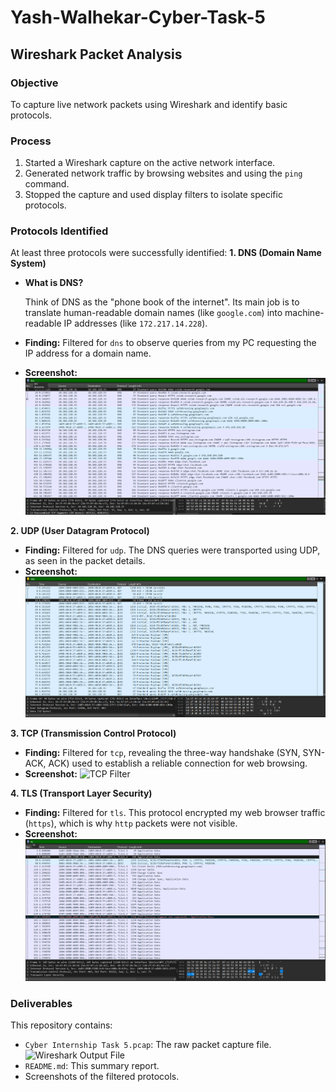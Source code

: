 # Yash-Walhekar-Cyber-Task-5

## Wireshark Packet Analysis

### Objective
To capture live network packets using Wireshark and identify basic protocols. 

### Process
1.  Started a Wireshark capture on the active network interface. 
2.  Generated network traffic by browsing websites and using the `ping` command. 
3.  Stopped the capture and used display filters to isolate specific protocols. 

### Protocols Identified

At least three protocols were successfully identified: 
**1. DNS (Domain Name System)**
* **What is DNS?**
   
  Think of DNS as the "phone book of the internet". Its main job is to translate human-readable domain names (like `google.com`) into machine-readable IP addresses (like `172.217.14.228`).
* **Finding:** Filtered for `dns` to observe queries from my PC requesting the IP address for a domain name.
* **Screenshot:**
    ![DNS Filter](DNS.png)

**2. UDP (User Datagram Protocol)**
* **Finding:** Filtered for `udp`. The DNS queries were transported using UDP, as seen in the packet details.
* **Screenshot:**
    ![UDP Filter](UDP.png)

**3. TCP (Transmission Control Protocol)**
* **Finding:** Filtered for `tcp`, revealing the three-way handshake (SYN, SYN-ACK, ACK) used to establish a reliable connection for web browsing.
* **Screenshot:**
    ![TCP Filter](TCP.jpg)

**4. TLS (Transport Layer Security)**
* **Finding:** Filtered for `tls`. This protocol encrypted my web browser traffic (`https`), which is why `http` packets were not visible.
* **Screenshot:**
    ![TLS Filter](TLS.png)

### Deliverables
This repository contains:
* `Cyber Internship Task 5.pcap`: The raw packet capture file.
   ![Wireshark Output File](Cyber%20Internship%20Task%205)
* `README.md`: This summary report.
* Screenshots of the filtered protocols. 
